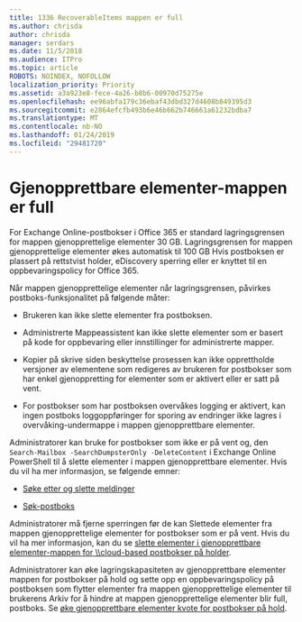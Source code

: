 ```yaml
---
title: 1336 RecoverableItems mappen er full
ms.author: chrisda
author: chrisda
manager: serdars
ms.date: 11/5/2018
ms.audience: ITPro
ms.topic: article
ROBOTS: NOINDEX, NOFOLLOW
localization_priority: Priority
ms.assetid: a3a923e8-fece-4a26-b8b6-00970d75275e
ms.openlocfilehash: ee96abfa179c36ebaf43dbd327d4608b849395d3
ms.sourcegitcommit: e2864efcfb493b6e46b662b746661a61232bdba7
ms.translationtype: MT
ms.contentlocale: nb-NO
ms.lasthandoff: 01/24/2019
ms.locfileid: "29481720"
---
```

# <a name="the-recoverable-items-folder-is-full"></a>Gjenopprettbare elementer-mappen er full

For Exchange Online-postbokser i Office 365 er standard lagringsgrensen for mappen gjenopprettelige elementer 30 GB. Lagringsgrensen for mappen gjenopprettelige elementer økes automatisk til 100 GB Hvis postboksen er plassert på rettstvist holder, eDiscovery sperring eller er knyttet til en oppbevaringspolicy for Office 365.
  
Når mappen gjenopprettelige elementer når lagringsgrensen, påvirkes postboks-funksjonalitet på følgende måter:
  
- Brukeren kan ikke slette elementer fra postboksen.
    
- Administrerte Mappeassistent kan ikke slette elementer som er basert på kode for oppbevaring eller innstillinger for administrerte mapper.
    
- Kopier på skrive siden beskyttelse prosessen kan ikke opprettholde versjoner av elementene som redigeres av brukeren for postbokser som har enkel gjenoppretting for elementer som er aktivert eller er satt på vent.
    
- For postbokser som har postboksen overvåkes logging er aktivert, kan ingen postboks loggoppføringer for sporing av endringer ikke lagres i overvåking-undermappe i mappen gjenopprettbare elementer.
    
Administratorer kan bruke for postbokser som ikke er på vent og, den `Search-Mailbox -SearchDumpsterOnly -DeleteContent` i Exchange Online PowerShell til å slette elementer i mappen gjenopprettbare elementer. Hvis du vil ha mer informasjon, se følgende emner: 
  
- [Søke etter og slette meldinger](https://docs.microsoft.com/office365/securitycompliance/search-for-and-delete-messagesadmin-help)
    
- [Søk-postboks](https://docs.microsoft.com/powershell/module/exchange/mailboxes/Search-Mailbox)
    
Administratorer må fjerne sperringen før de kan Slettede elementer fra mappen gjenopprettelige elementer for postbokser som er på vent. Hvis du vil ha mer informasjon, kan du se [slette elementer i gjenopprettbare elementer-mappen for \\\cloud-based postbokser på holder](https://docs.microsoft.com/en-us/office365/securitycompliance/delete-items-in-the-recoverable-items-folder-of-mailboxes-on-hold).
  
Administratorer kan øke lagringskapasiteten av gjenopprettbare elementer mappen for postbokser på hold og sette opp en oppbevaringspolicy på postboksen som flytter elementer fra mappen gjenopprettelige elementer til brukerens Arkiv for å hindre at mappen gjenopprettelige elementer blir full, postboks. Se [øke gjenopprettbare elementer kvote for postbokser på hold](https://docs.microsoft.com/office365/securitycompliance/increase-the-recoverable-quota-for-mailboxes-on-hold).
  


